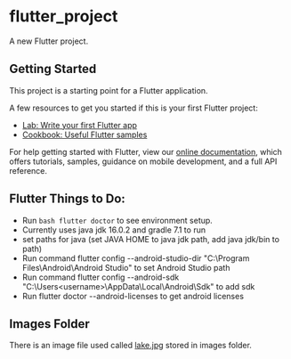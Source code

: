 # flutter_project

A new Flutter project.

## Getting Started

This project is a starting point for a Flutter application.

A few resources to get you started if this is your first Flutter project:

- [Lab: Write your first Flutter app](https://flutter.dev/docs/get-started/codelab)
- [Cookbook: Useful Flutter samples](https://flutter.dev/docs/cookbook)

For help getting started with Flutter, view our
[online documentation](https://flutter.dev/docs), which offers tutorials,
samples, guidance on mobile development, and a full API reference.

## Flutter Things to Do:

- Run ```bash flutter doctor``` to see environment setup.
- Currently uses java jdk 16.0.2 and gradle 7.1 to run
- set paths for java (set JAVA HOME to java jdk path, add java jdk/bin to path)
- Run command flutter config --android-studio-dir "C:\Program Files\Android\Android Studio" to set Android Studio path
- Run command flutter config --android-sdk "C:\Users\<username>\AppData\Local\Android\Sdk" to add sdk
- Run flutter doctor --android-licenses to get android licenses

## Images Folder

There is an image file used called [lake.jpg](https://images.unsplash.com/photo-1471115853179-bb1d604434e0?dpr=1&auto=format&fit=crop&w=767&h=583&q=80&cs=tinysrgb&crop=)
 stored in images folder.

